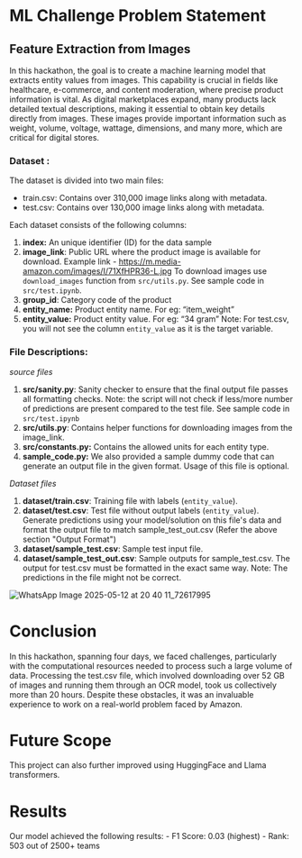 # ML Challenge Problem Statement

## Feature Extraction from Images

In this hackathon, the goal is to create a machine learning model that extracts entity values from images. This capability is crucial in fields like healthcare, e-commerce, and content moderation, where precise product information is vital. As digital marketplaces expand, many products lack detailed textual descriptions, making it essential to obtain key details directly from images. These images provide important information such as weight, volume, voltage, wattage, dimensions, and many more, which are critical for digital stores.

### Dataset : 
The dataset is divided into two main files:

- train.csv: Contains over 310,000 image links along with metadata.
- test.csv: Contains over 130,000 image links along with metadata.

Each dataset consists of the following columns: 

1. **index:** An unique identifier (ID) for the data sample
2. **image_link**: Public URL where the product image is available for download. Example link - https://m.media-amazon.com/images/I/71XfHPR36-L.jpg
    To download images use `download_images` function from `src/utils.py`. See sample code in `src/test.ipynb`.
3. **group_id**: Category code of the product
4. **entity_name:** Product entity name. For eg: “item_weight” 
5. **entity_value:** Product entity value. For eg: “34 gram” 
    Note: For test.csv, you will not see the column `entity_value` as it is the target variable.


### File Descriptions:

*source files*

1. **src/sanity.py**: Sanity checker to ensure that the final output file passes all formatting checks. Note: the script will not check if less/more number of predictions are present compared to the test file. See sample code in `src/test.ipynb` 
2. **src/utils.py**: Contains helper functions for downloading images from the image_link.
3. **src/constants.py:** Contains the allowed units for each entity type.
4. **sample_code.py:** We also provided a sample dummy code that can generate an output file in the given format. Usage of this file is optional. 

*Dataset files*

1. **dataset/train.csv**: Training file with labels (`entity_value`).
2. **dataset/test.csv**: Test file without output labels (`entity_value`). Generate predictions using your model/solution on this file's data and format the output file to match sample_test_out.csv (Refer the above section "Output Format")
3. **dataset/sample_test.csv**: Sample test input file.
4. **dataset/sample_test_out.csv**: Sample outputs for sample_test.csv. The output for test.csv must be formatted in the exact same way. Note: The predictions in the file might not be correct.

![WhatsApp Image 2025-05-12 at 20 40 11_72617995](https://github.com/user-attachments/assets/f8fd9c34-e52d-4567-a15f-de781ed2672e)

# Conclusion
In this hackathon, spanning four days, we faced challenges, particularly with the computational resources needed to process such a large volume of data. Processing the test.csv file, which involved downloading over 52 GB of images and running them through an OCR model, took us collectively more than 20 hours. Despite these obstacles, it was an invaluable experience to work on a real-world problem faced by Amazon.

# Future Scope 
This project can also further improved using HuggingFace and Llama transformers.

# Results
Our model achieved the following results:
    - F1 Score: 0.03 (highest)
    - Rank: 503 out of 2500+ teams
